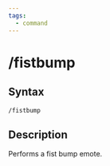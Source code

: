 ```yaml
---
tags:
  - command
---
```


# /fistbump

## Syntax

<!--cmd-syntax-start-->
```eqcommand
/fistbump
```
<!--cmd-syntax-end-->

## Description

<!--cmd-desc-start-->
Performs a fist bump emote.
<!--cmd-desc-end-->